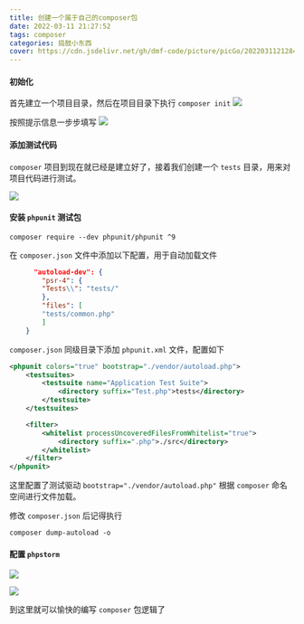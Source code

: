 ```yaml
---
title: 创建一个属于自己的composer包
date: 2022-03-11 21:27:52
tags: composer
categories: 捣鼓小东西
cover: https://cdn.jsdelivr.net/gh/dmf-code/picture/picGo/20220311212849.png
---
```


#### 初始化

首先建立一个项目目录，然后在项目目录下执行 `composer init`
![](https://cdn.jsdelivr.net/gh/dmf-code/picture/picGo/20220312134237.png)

按照提示信息一步步填写
![](https://cdn.jsdelivr.net/gh/dmf-code/picture/picGo/20220312134432.png)

#### 添加测试代码

`composer` 项目到现在就已经是建立好了，接着我们创建一个 `tests` 目录，用来对项目代码进行测试。

![](https://cdn.jsdelivr.net/gh/dmf-code/picture/picGo/20220312134736.png)

#### 安装 `phpunit` 测试包

```shell
composer require --dev phpunit/phpunit ^9
```

在 `composer.json` 文件中添加以下配置，用于自动加载文件

```json
      "autoload-dev": {
        "psr-4": {
        "Tests\\": "tests/"
        },
        "files": [
        "tests/common.php"
        ]
    }

```

`composer.json` 同级目录下添加 `phpunit.xml` 文件，配置如下

```xml
<phpunit colors="true" bootstrap="./vendor/autoload.php">
    <testsuites>
        <testsuite name="Application Test Suite">
            <directory suffix="Test.php">tests</directory>
        </testsuite>
    </testsuites>

    <filter>
        <whitelist processUncoveredFilesFromWhitelist="true">
            <directory suffix=".php">./src</directory>
        </whitelist>
    </filter>
</phpunit>
```

这里配置了测试驱动 `bootstrap="./vendor/autoload.php"` 根据 `composer` 命名空间进行文件加载。

修改 `composer.json` 后记得执行

```shell
composer dump-autoload -o
```

#### 配置 `phpstorm`

![](https://cdn.jsdelivr.net/gh/dmf-code/picture/picGo/20220312135925.png)

![](https://cdn.jsdelivr.net/gh/dmf-code/picture/picGo/20220312140025.png)

到这里就可以愉快的编写 `composer` 包逻辑了
